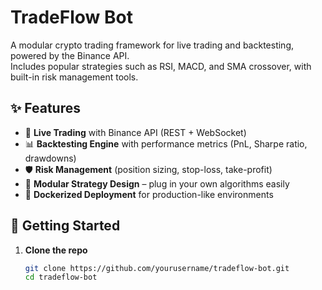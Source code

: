 # TradeFlow Bot

A modular crypto trading framework for live trading and backtesting, powered by the Binance API.  
Includes popular strategies such as RSI, MACD, and SMA crossover, with built-in risk management tools.

## ✨ Features
- 📡 **Live Trading** with Binance API (REST + WebSocket)
- 📊 **Backtesting Engine** with performance metrics (PnL, Sharpe ratio, drawdowns)
- 🛡 **Risk Management** (position sizing, stop-loss, take-profit)
- 🔌 **Modular Strategy Design** – plug in your own algorithms easily
- 🐳 **Dockerized Deployment** for production-like environments

## 🚀 Getting Started

1. **Clone the repo**  
   ```bash
   git clone https://github.com/yourusername/tradeflow-bot.git
   cd tradeflow-bot
